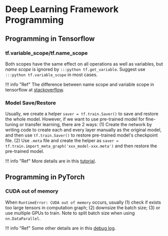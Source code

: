 # Deep Learning Framework Programming


## Programming in Tensorflow
### tf.variable_scope/tf.name_scope
Both scopes have the same effect on all operations as well as variables, but *name scope* is ignored by ```:::python tf.get_variable```. Suggest use ```:::python tf.variable_scope``` in most cases. 

!!! info "Ref"
    The difference between name scope and variable scope in tensorflow at [stackoverflow](https://stackoverflow.com/questions/35919020/whats-the-difference-of-name-scope-and-a-variable-scope-in-tensorflow).

### Model Save/Restore
Usually, we create a helper ```saver = tf.train.Saver()``` to save and restore the whole model. However, if we want to use pre-trained model for fine-tuning or transfer learning, there are 2 ways: (1) Create the network by writing code to create each and every layer manually as the original model, and then use ```tf.train.Saver()``` to restore pre-trained model's checkpoint file. (2) Use ```.meta``` file and create the helper as ```saver = tf.train.import_meta_graph('xxx_model-xxx.meta')``` and then restore the pre-trained model. 

!!! info "Ref"
    More details are in this [tutorial](https://cv-tricks.com/tensorflow-tutorial/save-restore-tensorflow-models-quick-complete-tutorial/).


## Programming in PyTorch
### CUDA out of memory
When ```RuntimeError: CUDA out of memory``` occurs, usually (1) check if exists too large tensors in computation graph; (2) downsize the batch size; (3) or use multiple GPUs to train. Note to split batch size when using ```nn.DataParallel```. 

!!! info "Ref"
    Some other details are in this [debug log](https://docs.google.com/document/d/1Cpxs-aZcydqCzTEvfW-62ja6ZDhx2QEXR-f5HKmbeig/edit?usp=sharing).